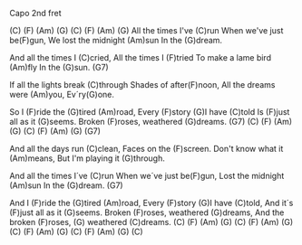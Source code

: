 Capo 2nd fret

(C)  (F)  (Am)  (G)  (C)  (F)  (Am)  (G)
All the times I've (C)run
When we've just be(F)gun,
We lost the midnight (Am)sun
In the (G)dream.

And all the times I (C)cried,
All the times I (F)tried
To make a lame bird (Am)fly
In the (G)sun. (G7)

If all the lights break (C)through
Shades of after(F)noon,
All the dreams were (Am)you,
Ev´ry(G)one.

So I (F)ride the (G)tired (Am)road,
Every (F)story (G)I have (C)told
Is (F)just all as it (G)seems.
Broken (F)roses, weathered (G)dreams. (G7)
(C)  (F)  (Am)  (G)  (C)  (F)  (Am)  (G) (G7)

And all the days run (C)clean,
Faces on the (F)screen.
Don't know what it (Am)means,
But I'm playing it (G)through.

And all the times I´ve (C)run
When we´ve just be(F)gun,
Lost the midnight (Am)sun
In the (G)dream. (G7)

And I (F)ride the (G)tired (Am)road,
Every (F)story (G)I have (C)told,
And it´s (F)just all as it (G)seems.
Broken (F)roses, weathered (G)dreams,
And the broken (F)roses, (G) weathered (C)dreams.
(C)  (F)  (Am)  (G)  (C)  (F)  (Am)  (G)
(C)  (F)  (Am)  (G)  (C)  (F)  (Am)  (G)  (C)
